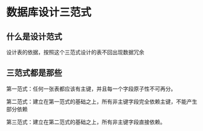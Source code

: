# 数据库设计三范式

## 什么是设计范式

设计表的依据，按照这个三范式设计的表不回出现数据冗余

## 三范式都是那些

第一范式：任何一张表都应该有主键，并且每一个字段原子性不可再分。

第二范式：建立在第一范式的基础之上，所有非主键字段完全依赖主键，不能产生部分依赖

第三范式：建立在第二范式的基础之上，所有非主键字段直接依赖。

